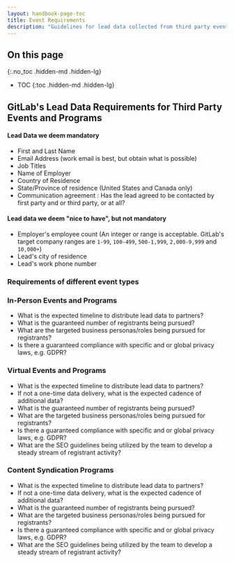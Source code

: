 ```yaml
---
layout: handbook-page-toc
title: Event Requirements
description: "Guidelines for lead data collected from third party events."
---
```


## On this page
{:.no_toc .hidden-md .hidden-lg}

- TOC
{:toc .hidden-md .hidden-lg}

## GitLab's Lead Data Requirements for Third Party Events and Programs

#### Lead Data we deem mandatory
* First and Last Name
* Email Address (work email is best, but obtain what is possible)
* Job Titles
* Name of Employer
* Country of Residence
* State/Province of residence (United States and Canada only)
* Communication agreement : Has the lead agreed to be contacted by first party and or third party, or at all?

#### Lead data we deem "nice to have", but not mandatory
* Employer's employee count (An integer or range is acceptable. GitLab's target company ranges are `1-99`, `100-499`, `500-1,999`, `2,000-9,999` and `10,000+`)
* Lead's city of residence
* Lead's work phone number

### Requirements of different event types

### In-Person Events and Programs
 * What is the expected timeline to distribute lead data to partners?
 * What is the guaranteed number of registrants being pursued?
 * What are the targeted business personas/roles being pursued for registrants?
 * Is there a guaranteed compliance with specific and or global privacy laws, e.g. GDPR?

### Virtual Events and Programs

 * What is the expected timeline to distribute lead data to partners?
 * If not a one-time data delivery, what is the expected cadence of additional data?
 * What is the guaranteed number of registrants being pursued?
 * What are the targeted business personas/roles being pursued for registrants?
 * Is there a guaranteed compliance with specific and or global privacy laws, e.g. GDPR?
 * What are the SEO guidelines being utilized by the team to develop a steady stream of registrant activity? 

### Content Syndication Programs
 * What is the expected timeline to distribute lead data to partners?
 * If not a one-time data delivery, what is the expected cadence of additional data?
 * What is the guaranteed number of registrants being pursued?
 * What are the targeted business personas/roles being pursued for registrants?
 * Is there a guaranteed compliance with specific and or global privacy laws, e.g. GDPR?
 * What are the SEO guidelines being utilized by the team to develop a steady stream of registrant activity?

